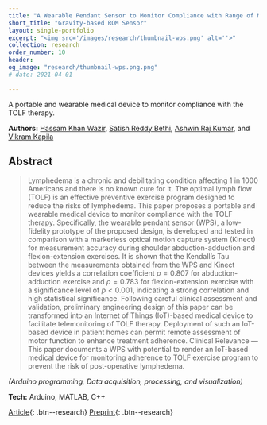 ```yaml
---
title: "A Wearable Pendant Sensor to Monitor Compliance with Range of Motion Lymphatic Health Exercise"
short_title: "Gravity-based ROM Sensor"
layout: single-portfolio
excerpt: "<img src='/images/research/thumbnail-wps.png' alt=''>"
collection: research
order_number: 10
header: 
og_image: "research/thumbnail-wps.png.png"
# date: 2021-04-01

---
```


A portable and wearable medical device to monitor compliance with the TOLF therapy.

**Authors:** [Hassam Khan Wazir](https://scholar.google.com/citations?user=hBetThYAAAAJ&hl=en&oi=ao), [Satish Reddy Bethi](https://scholar.google.com/citations?user=QdEyUtEAAAAJ&hl=en), [Ashwin Raj Kumar](https://scholar.google.com/citations?user=FJXcZW0AAAAJ&hl=en), and [Vikram Kapila](https://scholar.google.com/citations?user=6PTJF28AAAAJ&hl=en)

## Abstract

> Lymphedema is a chronic and debilitating condition affecting 1 in 1000 Americans and there is no known cure for it. The optimal lymph flow (TOLF) is an effective preventive exercise program designed to reduce the risks of lymphedema. This paper proposes a portable and wearable medical device to monitor compliance with the TOLF therapy. Specifically, the wearable pendant sensor (WPS), a low-fidelity prototype of the proposed design, is developed and tested in comparison with a markerless optical motion capture system (Kinect) for measurement accuracy during shoulder abduction-adduction and flexion-extension exercises. It is shown that the Kendall’s Tau between the measurements obtained from the WPS and Kinect devices yields a correlation coefficient $\rho = 0.807$ for abduction-adduction exercise and $\rho = 0.783$ for flexion-extension exercise with a significance level of $p < 0.001$, indicating a strong correlation and high statistical significance. Following careful clinical assessment and validation, preliminary engineering design of this paper can be transformed into an Internet of Things (IoT)-based medical device to facilitate telemonitoring of TOLF therapy. Deployment of such an IoT-based device in patient homes can permit remote assessment of motor function to enhance treatment adherence.
Clinical Relevance — This paper documents a WPS with potential to render an IoT-based medical device for monitoring adherence to TOLF exercise program to prevent the risk of post-operative lymphedema.  

*(Arduino programming, Data acquisition, processing, and visualization)*

**Tech:** Arduino, MATLAB, C++

[Article](https://ieeexplore.ieee.org/abstract/document/9175471){: .btn--research} [Preprint](/files/pdf/research/wps-preprint.pdf){: .btn--research}
<!-- [Supplemental Information](/files/pdf/research/Turning the Lights on SI.pdf){: .btn--research} [Replication Archive](https://journals.sagepub.com/doi/suppl/10.1177/07388942211015242){: .btn--research} [GitHub Repo](https://github.com/jayrobwilliams/conflict-preemption){: .btn--research} [Poster](/files/pdf/research/PSS 2018 Poster.pdf){: .btn--research} -->

